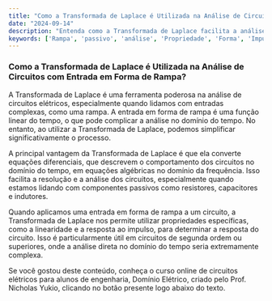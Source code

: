 ```yaml
---
title: "Como a Transformada de Laplace é Utilizada na Análise de Circuitos com Entrada em Forma de Rampa?"
date: "2024-09-14"
description: "Entenda como a Transformada de Laplace facilita a análise de circuitos elétricos com entradas em forma de rampa."
keywords: ['Rampa', 'passivo', 'análise', 'Propriedade', 'Forma', 'Impulso', 'Transformada']
---
```


### Como a Transformada de Laplace é Utilizada na Análise de Circuitos com Entrada em Forma de Rampa?

A Transformada de Laplace é uma ferramenta poderosa na análise de circuitos elétricos, especialmente quando lidamos com entradas complexas, como uma rampa. A entrada em forma de rampa é uma função linear do tempo, o que pode complicar a análise no domínio do tempo. No entanto, ao utilizar a Transformada de Laplace, podemos simplificar significativamente o processo.

A principal vantagem da Transformada de Laplace é que ela converte equações diferenciais, que descrevem o comportamento dos circuitos no domínio do tempo, em equações algébricas no domínio da frequência. Isso facilita a resolução e a análise dos circuitos, especialmente quando estamos lidando com componentes passivos como resistores, capacitores e indutores.

Quando aplicamos uma entrada em forma de rampa a um circuito, a Transformada de Laplace nos permite utilizar propriedades específicas, como a linearidade e a resposta ao impulso, para determinar a resposta do circuito. Isso é particularmente útil em circuitos de segunda ordem ou superiores, onde a análise direta no domínio do tempo seria extremamente complexa.

Se você gostou deste conteúdo, conheça o curso online de circuitos elétricos para alunos de engenharia, Domínio Elétrico, criado pelo Prof. Nicholas Yukio, clicando no botão presente logo abaixo do texto.